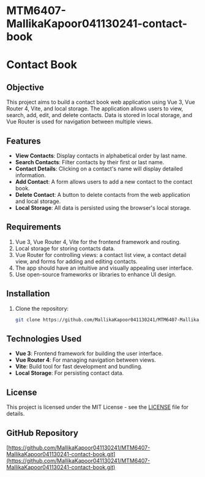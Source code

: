 # MTM6407-MallikaKapoor041130241-contact-book

# Contact Book

## Objective
This project aims to build a contact book web application using Vue 3, Vue Router 4, Vite, and local storage. The application allows users to view, search, add, edit, and delete contacts. Data is stored in local storage, and Vue Router is used for navigation between multiple views.

## Features
- **View Contacts**: Display contacts in alphabetical order by last name.
- **Search Contacts**: Filter contacts by their first or last name.
- **Contact Details**: Clicking on a contact's name will display detailed information.
- **Add Contact**: A form allows users to add a new contact to the contact book.
- **Delete Contact**: A button to delete contacts from the web application and local storage.
- **Local Storage**: All data is persisted using the browser's local storage.

## Requirements
1. Vue 3, Vue Router 4, Vite for the frontend framework and routing.
2. Local storage for storing contacts data.
3. Vue Router for controlling views: a contact list view, a contact detail view, and forms for adding and editing contacts.
4. The app should have an intuitive and visually appealing user interface.
5. Use open-source frameworks or libraries to enhance UI design.

## Installation

1. Clone the repository:
   ```bash
   git clone https://github.com/MallikaKapoor041130241/MTM6407-MallikaKapoor041130241-contact-book.git

## Technologies Used

- **Vue 3**: Frontend framework for building the user interface.
- **Vue Router 4**: For managing navigation between views.
- **Vite**: Build tool for fast development and bundling.
- **Local Storage**: For persisting contact data.

## License
This project is licensed under the MIT License - see the [LICENSE](LICENSE) file for details.

## GitHub Repository
[https://github.com/MallikaKapoor041130241/MTM6407-MallikaKapoor041130241-contact-book.git](https://github.com/MallikaKapoor041130241/MTM6407-MallikaKapoor041130241-contact-book.git)
